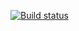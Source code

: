 [![Build status](https://ci.appveyor.com/api/projects/status/eclqrpm6e26geod8?svg=true)](https://ci.appveyor.com/project/kseniia/veyor)